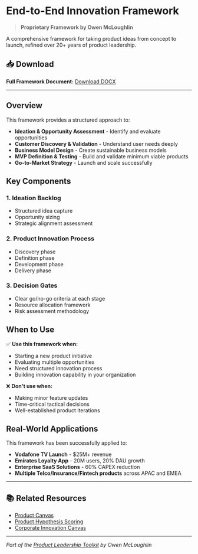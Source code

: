 # End-to-End Innovation Framework

> **Proprietary Framework by Owen McLoughlin**

A comprehensive framework for taking product ideas from concept to launch, refined over 20+ years of product leadership.

## 📥 Download

**Full Framework Document:** [Download DOCX](https://res.cloudinary.com/dimqqmfx6/raw/upload/v1759549640/end-to-end-framework_zkrobd.docx)

---

## Overview

This framework provides a structured approach to:
- **Ideation & Opportunity Assessment** - Identify and evaluate opportunities
- **Customer Discovery & Validation** - Understand user needs deeply
- **Business Model Design** - Create sustainable business models
- **MVP Definition & Testing** - Build and validate minimum viable products
- **Go-to-Market Strategy** - Launch and scale successfully

## Key Components

### 1. Ideation Backlog
- Structured idea capture
- Opportunity sizing
- Strategic alignment assessment

### 2. Product Innovation Process
- Discovery phase
- Definition phase
- Development phase
- Delivery phase

### 3. Decision Gates
- Clear go/no-go criteria at each stage
- Resource allocation framework
- Risk assessment methodology

## When to Use

✅ **Use this framework when:**
- Starting a new product initiative
- Evaluating multiple opportunities
- Need structured innovation process
- Building innovation capability in your organization

❌ **Don't use when:**
- Making minor feature updates
- Time-critical tactical decisions
- Well-established product iterations

## Real-World Applications

This framework has been successfully applied to:
- **Vodafone TV Launch** - $25M+ revenue
- **Emirates Loyalty App** - 20M users, 20% DAU growth
- **Enterprise SaaS Solutions** - 60% CAPEX reduction
- **Multiple Telco/Insurance/Fintech products** across APAC and EMEA

---

## 📚 Related Resources

- [Product Canvas](./product-canvas.pdf)
- [Product Hypothesis Scoring](../05-prioritization-tools/product-hypothesis-scoring.xlsx)
- [Corporate Innovation Canvas](../02-innovation-frameworks/corporate-innovation-canvas.pdf)

---

*Part of the [Product Leadership Toolkit](https://github.com/yourmclovin/product-leadership-toolkit) by Owen McLoughlin*